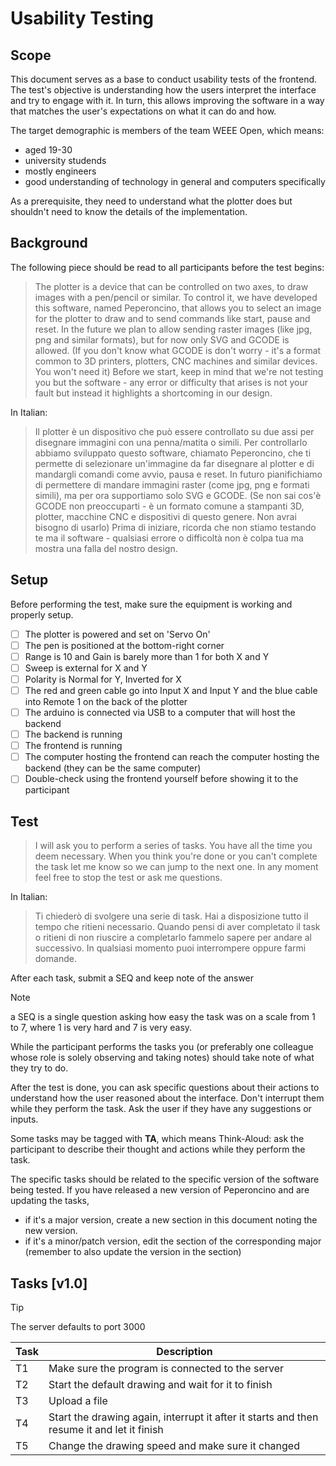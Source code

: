 # Usability Testing

## Scope

This document serves as a base to conduct usability tests of the frontend.
The test's objective is understanding how the users interpret the interface and try to engage with it.
In turn, this allows improving the software in a way that matches the user's expectations on what it can do and how.

The target demographic is members of the team WEEE Open, which means:

- aged 19-30
- university studends
- mostly engineers
- good understanding of technology in general and computers specifically

As a prerequisite, they need to understand what the plotter does but shouldn't need to know the details of the implementation.

## Background

The following piece should be read to all participants before the test begins:

> The plotter is a device that can be controlled on two axes, to draw images with a pen/pencil or similar.
> To control it, we have developed this software, named Peperoncino, that allows you to select an image for the plotter to draw and to send commands like start, pause and reset.
> In the future we plan to allow sending raster images (like jpg, png and similar formats), but for now only SVG and GCODE is allowed.
> (If you don't know what GCODE is don't worry - it's a format common to 3D printers, plotters, CNC machines and similar devices. You won't need it)
> Before we start, keep in mind that we're not testing you but the software - any error or difficulty that arises is not your fault but instead it highlights a shortcoming in our design.

In Italian:

> Il plotter è un dispositivo che può essere controllato su due assi per disegnare immagini con una penna/matita o simili.
> Per controllarlo abbiamo sviluppato questo software, chiamato Peperoncino, che ti permette di selezionare un'immagine da far disegnare al plotter e di mandargli comandi come avvio, pausa e reset.
> In futuro pianifichiamo di permettere di mandare immagini raster (come jpg, png e formati simili), ma per ora supportiamo solo SVG e GCODE.
> (Se non sai cos'è GCODE non preoccuparti - è un formato comune a stampanti 3D, plotter, macchine CNC e dispositivi di questo genere. Non avrai bisogno di usarlo)
> Prima di iniziare, ricorda che non stiamo testando te ma il software - qualsiasi errore o difficoltà non è colpa tua ma mostra una falla del nostro design.

## Setup

Before performing the test, make sure the equipment is working and properly setup.

- [ ] The plotter is powered and set on 'Servo On'
- [ ] The pen is positioned at the bottom-right corner
- [ ] Range is 10 and Gain is barely more than 1 for both X and Y
- [ ] Sweep is external for X and Y
- [ ] Polarity is Normal for Y, Inverted for X
- [ ] The red and green cable go into Input X and Input Y and the blue cable into Remote 1 on the back of the plotter
- [ ] The arduino is connected via USB to a computer that will host the backend
- [ ] The backend is running
- [ ] The frontend is running
- [ ] The computer hosting the frontend can reach the computer hosting the backend (they can be the same computer)
- [ ] Double-check using the frontend yourself before showing it to the participant

## Test

> I will ask you to perform a series of tasks.
> You have all the time you deem necessary.
> When you think you're done or you can't complete the task let me know so we can jump to the next one.
> In any moment feel free to stop the test or ask me questions.

In Italian:

> Ti chiederò di svolgere una serie di task.
> Hai a disposizione tutto il tempo che ritieni necessario.
> Quando pensi di aver completato il task o ritieni di non riuscire a completarlo fammelo sapere per andare al successivo.
> In qualsiasi momento puoi interrompere oppure farmi domande.

After each task, submit a SEQ and keep note of the answer

> [!NOTE]
> a SEQ is a single question asking how easy the task was on a scale from 1 to 7, where 1 is very hard and 7 is very easy.

While the participant performs the tasks you (or preferably one colleague whose role is solely observing and taking notes) should take note of what they try to do.

After the test is done, you can ask specific questions about their actions to understand how the user reasoned about the interface.
Don't interrupt them while they perform the task.
Ask the user if they have any suggestions or inputs.

Some tasks may be tagged with **TA**, which means Think-Aloud: ask the participant to describe their thought and actions while they perform the task.

The specific tasks should be related to the specific version of the software being tested. If you have released a new version of Peperoncino and are updating the tasks,

- if it's a major version, create a new section in this document noting the new version.
- if it's a minor/patch version, edit the section of the corresponding major (remember to also update the version in the section)

## Tasks [v1.0]

> [!TIP]
> The server defaults to port 3000

| Task | Description                                                                                |
|------|--------------------------------------------------------------------------------------------|
| T1   | Make sure the program is connected to the server                                           |
| T2   | Start the default drawing and wait for it to finish                                        |
| T3   | Upload a file                                                                              |
| T4   | Start the drawing again, interrupt it after it starts and then resume it and let it finish |
| T5   | Change the drawing speed and make sure it changed                                          |
